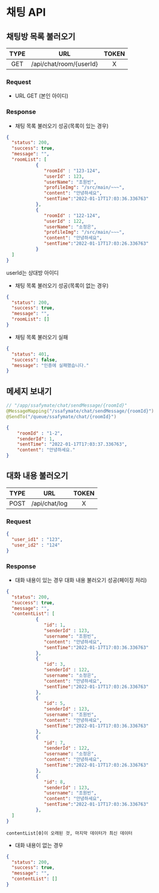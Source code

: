 # 채팅 API

## 채팅방 목록 불러오기

| TYPE |        URL        | TOKEN |
| :--: | :---------------: | :---: |
|  GET | /api/chat/room/{userId}  |   X   |

### Request

- URL GET (본인 아이디)

### Response

- 채팅 목록 불러오기 성공(목록이 있는 경우)

```json
{
  "status": 200,
  "success": true,
  "message": "",
  "roomList": [
           {  
              "roomId" : "123-124",
              "userId" : 123,
              "userName": "조원빈",
              "profileImg": "/src/main/~~~",
              "content": "안녕하세요",
              "sentTime":"2022-01-17T17:03:36.336763"
           },
           {  
              "roomId" : "122-124",
              "userId" : 122,
              "userName": "소정은",
              "profileImg": "/src/main/~~~",
              "content": "안녕하세요",
              "sentTime":"2022-01-17T17:03:26.336763"
           } 
  ]
}
```
  userId는 상대방 아이디

- 채팅 목록 불러오기 성공(목록이 없는 경우)

```json
{
  "status": 200,
  "success": true,
  "message": "",
  "roomList": []
}
```

- 채팅 목록 불러오기 실패

```json
{
  "status": 401,
  "success": false,
  "message": "인증에 실패했습니다."
}
```


## 메세지 보내기
```java
// "/app/ssafymate/chat/sendMessage/{roomId}"
@MessageMapping("/ssafymate/chat/sendMessage/{roomId}")
@SendTo("/queue/ssafymate/chat/{roomId}")
```

```json
{
	"roomId" : "1-2",
	"senderId": 1,
	"sentTime": "2022-01-17T17:03:37.336763",
	"content": "안녕하세요."
}
```


## 대화 내용 불러오기


| TYPE |        URL        | TOKEN |
| :--: | :---------------: | :---: |
| POST |   /api/chat/log   |   X   |

### Request

```json
{
  "user_id1" : "123",
  "user_id2" : "124"
}
```

### Response

- 대화 내용이 있는 경우 대화 내용 불러오기 성공(페이징 처리)

```json
{
  "status": 200,
  "success": true,
  "message": "",
  "contentList": [
           {
              "id": 1,
              "senderId" : 123,
              "username": "조원빈",
              "content": "안녕하세요",
              "sentTime":"2022-01-17T17:03:36.336763"
           },
           {
              "id": 3,
              "senderId" : 122,
              "username": "소정은",
              "content": "안녕하세요",
              "sentTime":"2022-01-17T17:03:26.336763"
           },
           {
              "id": 5,
              "senderId" : 123,
              "username": "조원빈",
              "content": "안녕하세요",
              "sentTime":"2022-01-17T17:03:36.336763"
           },
           {
              "id": 7,
              "senderId" : 122,
              "username": "소정은",
              "content": "안녕하세요",
              "sentTime":"2022-01-17T17:03:26.336763"
           },
           {
              "id": 8,
              "senderId" : 123,
              "username": "조원빈",
              "content": "안녕하세요",
              "sentTime":"2022-01-17T17:03:36.336763"
           },
  ]
}
```
	contentList[0]이 오래된 것, 마지막 데이터가 최신 데이터

- 대화 내용이 없는 경우
```json
{
  "status": 200,
  "success": true,
  "message": "",
  "contentList": []
}
```
